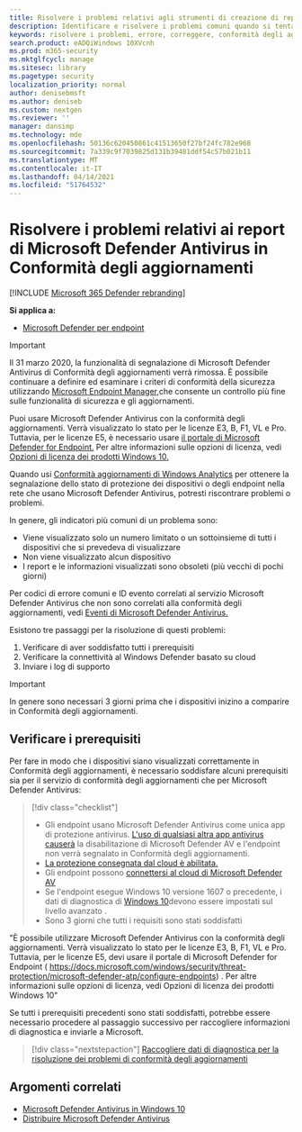 ```yaml
---
title: Risolvere i problemi relativi agli strumenti di creazione di report per Microsoft Defender AV
description: Identificare e risolvere i problemi comuni quando si tenta di segnalare lo stato di protezione di Microsoft Defender AV in Conformità degli aggiornamenti
keywords: risolvere i problemi, errore, correggere, conformità degli aggiornamenti, oms, monitorare, report, Microsoft Defender AV
search.product: eADQiWindows 10XVcnh
ms.prod: m365-security
ms.mktglfcycl: manage
ms.sitesec: library
ms.pagetype: security
localization_priority: normal
author: denisebmsft
ms.author: deniseb
ms.custom: nextgen
ms.reviewer: ''
manager: dansimp
ms.technology: mde
ms.openlocfilehash: 50136c620450861c41513650f27bf24fc782e968
ms.sourcegitcommit: 7a339c9f7039825d131b39481ddf54c57b021b11
ms.translationtype: MT
ms.contentlocale: it-IT
ms.lasthandoff: 04/14/2021
ms.locfileid: "51764532"
---
```

# <a name="troubleshoot-microsoft-defender-antivirus-reporting-in-update-compliance"></a>Risolvere i problemi relativi ai report di Microsoft Defender Antivirus in Conformità degli aggiornamenti

[!INCLUDE [Microsoft 365 Defender rebranding](../../includes/microsoft-defender.md)]


**Si applica a:**

- [Microsoft Defender per endpoint](/microsoft-365/security/defender-endpoint/)

> [!IMPORTANT]
> Il 31 marzo 2020, la funzionalità di segnalazione di Microsoft Defender Antivirus di Conformità degli aggiornamenti verrà rimossa. È possibile continuare a definire ed esaminare i criteri di conformità della sicurezza utilizzando [Microsoft Endpoint Manager,](https://www.microsoft.com/microsoft-365/microsoft-endpoint-manager)che consente un controllo più fine sulle funzionalità di sicurezza e gli aggiornamenti.

Puoi usare Microsoft Defender Antivirus con la conformità degli aggiornamenti. Verrà visualizzato lo stato per le licenze E3, B, F1, VL e Pro. Tuttavia, per le licenze E5, è necessario usare [il portale di Microsoft Defender for Endpoint.](/windows/security/threat-protection/microsoft-defender-atp/configure-endpoints) Per altre informazioni sulle opzioni di licenza, vedi [Opzioni di licenza dei prodotti Windows 10.](https://www.microsoft.com/licensing/product-licensing/windows10.aspx)

Quando usi [Conformità aggiornamenti di Windows Analytics](/windows/deployment/update/update-compliance-using#wdav-assessment) per ottenere la segnalazione dello stato di protezione dei dispositivi o degli endpoint nella rete che usano Microsoft Defender Antivirus, potresti riscontrare problemi o problemi.

In genere, gli indicatori più comuni di un problema sono:
- Viene visualizzato solo un numero limitato o un sottoinsieme di tutti i dispositivi che si prevedeva di visualizzare
- Non viene visualizzato alcun dispositivo
- I report e le informazioni visualizzati sono obsoleti (più vecchi di pochi giorni)

Per codici di errore comuni e ID evento correlati al servizio Microsoft Defender Antivirus che non sono correlati alla conformità degli aggiornamenti, vedi [Eventi di Microsoft Defender Antivirus.](troubleshoot-microsoft-defender-antivirus.md) 

Esistono tre passaggi per la risoluzione di questi problemi:

1. Verificare di aver soddisfatto tutti i prerequisiti
2. Verificare la connettività al Windows Defender basato su cloud
3. Inviare i log di supporto

>[!IMPORTANT]
>In genere sono necessari 3 giorni prima che i dispositivi inizino a comparire in Conformità degli aggiornamenti.


## <a name="confirm-prerequisites"></a>Verificare i prerequisiti

Per fare in modo che i dispositivi siano visualizzati correttamente in Conformità degli aggiornamenti, è necessario soddisfare alcuni prerequisiti sia per il servizio di conformità degli aggiornamenti che per Microsoft Defender Antivirus:

>[!div class="checklist"]
>- Gli endpoint usano Microsoft Defender Antivirus come unica app di protezione antivirus. [L'uso di qualsiasi altra app antivirus causerà](microsoft-defender-antivirus-compatibility.md) la disabilitazione di Microsoft Defender AV e l'endpoint non verrà segnalato in Conformità degli aggiornamenti.
> - [La protezione consegnata dal cloud è abilitata.](enable-cloud-protection-microsoft-defender-antivirus.md)
> - Gli endpoint possono [connettersi al cloud di Microsoft Defender AV](configure-network-connections-microsoft-defender-antivirus.md#validate-connections-between-your-network-and-the-cloud)
> - Se l'endpoint esegue Windows 10 versione 1607 o precedente, i dati di diagnostica di [Windows 10](/windows/configuration/configure-windows-diagnostic-data-in-your-organization#enhanced-level)devono essere impostati sul livello avanzato .
> - Sono 3 giorni che tutti i requisiti sono stati soddisfatti

"È possibile utilizzare Microsoft Defender Antivirus con la conformità degli aggiornamenti. Verrà visualizzato lo stato per le licenze E3, B, F1, VL e Pro. Tuttavia, per le licenze E5, devi usare il portale di Microsoft Defender for Endpoint ( https://docs.microsoft.com/windows/security/threat-protection/microsoft-defender-atp/configure-endpoints) . Per altre informazioni sulle opzioni di licenza, vedi Opzioni di licenza dei prodotti Windows 10"

Se tutti i prerequisiti precedenti sono stati soddisfatti, potrebbe essere necessario procedere al passaggio successivo per raccogliere informazioni di diagnostica e inviarle a Microsoft.

> [!div class="nextstepaction"]
> [Raccogliere dati di diagnostica per la risoluzione dei problemi di conformità degli aggiornamenti](collect-diagnostic-data.md)  

## <a name="related-topics"></a>Argomenti correlati

- [Microsoft Defender Antivirus in Windows 10](microsoft-defender-antivirus-in-windows-10.md)
- [Distribuire Microsoft Defender Antivirus](deploy-manage-report-microsoft-defender-antivirus.md)